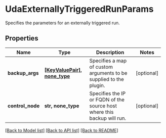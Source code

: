 # UdaExternallyTriggeredRunParams

Specifies the parameters for an externally triggered run.

## Properties
Name | Type | Description | Notes
------------ | ------------- | ------------- | -------------
**backup_args** | [**[KeyValuePair], none_type**](KeyValuePair.md) | Specifies a map of custom arguments to be supplied to the plugin. | [optional] 
**control_node** | **str, none_type** | Specifies the IP or FQDN of the source host where this backup will run. | [optional] 

[[Back to Model list]](../README.md#documentation-for-models) [[Back to API list]](../README.md#documentation-for-api-endpoints) [[Back to README]](../README.md)


